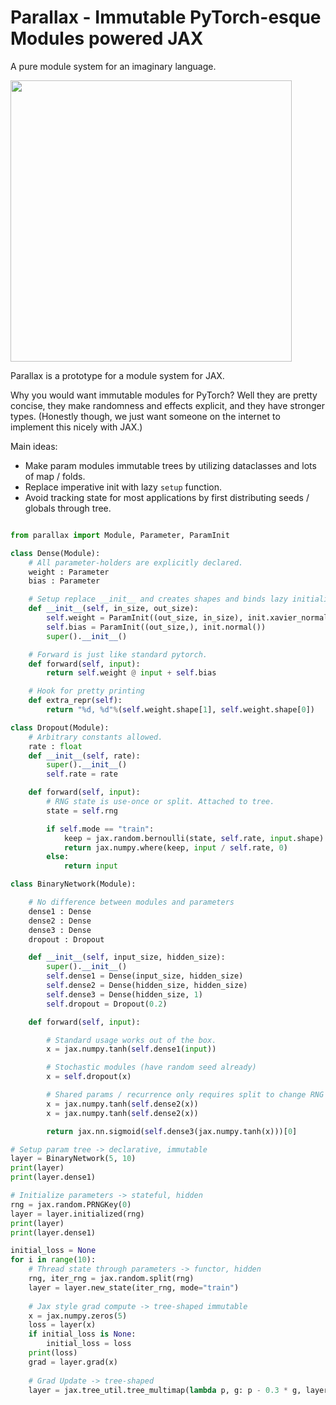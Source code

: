 # Parallax - Immutable PyTorch-esque Modules powered JAX

A pure module system for an imaginary language.


<img width=450px src="https://developers.google.com/web/updates/images/2016/12/performant-parallaxing/parallax.jpg">


Parallax is a prototype for a module system for JAX.

Why you would want immutable modules for PyTorch? Well they are
pretty concise, they make randomness and effects explicit, and they have
stronger types. (Honestly though, we just want someone on the internet to implement this nicely with JAX.)

Main ideas:

* Make param modules immutable trees by utilizing dataclasses and lots of map / folds.
* Replace imperative init with lazy `setup` function.
* Avoid tracking state for most applications by first distributing seeds / globals through tree.

```python

from parallax import Module, Parameter, ParamInit

class Dense(Module):
    # All parameter-holders are explicitly declared.
    weight : Parameter
    bias : Parameter

    # Setup replace __init__ and creates shapes and binds lazy initializers.
    def __init__(self, in_size, out_size):
        self.weight = ParamInit((out_size, in_size), init.xavier_normal())
        self.bias = ParamInit((out_size,), init.normal())
        super().__init__()

    # Forward is just like standard pytorch.
    def forward(self, input):
        return self.weight @ input + self.bias

    # Hook for pretty printing
    def extra_repr(self):
        return "%d, %d"%(self.weight.shape[1], self.weight.shape[0])

class Dropout(Module):
    # Arbitrary constants allowed.
    rate : float
    def __init__(self, rate):
        super().__init__()
        self.rate = rate

    def forward(self, input):
        # RNG state is use-once or split. Attached to tree.
        state = self.rng

        if self.mode == "train":
            keep = jax.random.bernoulli(state, self.rate, input.shape)
            return jax.numpy.where(keep, input / self.rate, 0)
        else:
            return input

class BinaryNetwork(Module):

    # No difference between modules and parameters
    dense1 : Dense
    dense2 : Dense
    dense3 : Dense
    dropout : Dropout

    def __init__(self, input_size, hidden_size):
        super().__init__()
        self.dense1 = Dense(input_size, hidden_size)
        self.dense2 = Dense(hidden_size, hidden_size)
        self.dense3 = Dense(hidden_size, 1)
        self.dropout = Dropout(0.2)

    def forward(self, input):

        # Standard usage works out of the box.
        x = jax.numpy.tanh(self.dense1(input))

        # Stochastic modules (have random seed already)
        x = self.dropout(x)

        # Shared params / recurrence only requires split to change RNG
        x = jax.numpy.tanh(self.dense2(x))
        x = jax.numpy.tanh(self.dense2(x))

        return jax.nn.sigmoid(self.dense3(jax.numpy.tanh(x)))[0]

# Setup param tree -> declarative, immutable
layer = BinaryNetwork(5, 10)
print(layer)
print(layer.dense1)

# Initialize parameters -> stateful, hidden
rng = jax.random.PRNGKey(0)
layer = layer.initialized(rng)
print(layer)
print(layer.dense1)

initial_loss = None
for i in range(10):
    # Thread state through parameters -> functor, hidden
    rng, iter_rng = jax.random.split(rng)
    layer = layer.new_state(iter_rng, mode="train")
    
    # Jax style grad compute -> tree-shaped immutable
    x = jax.numpy.zeros(5)
    loss = layer(x)
    if initial_loss is None:
        initial_loss = loss
    print(loss)
    grad = layer.grad(x)
    
    # Grad Update -> tree-shaped
    layer = jax.tree_util.tree_multimap(lambda p, g: p - 0.3 * g, layer, grad)
```
